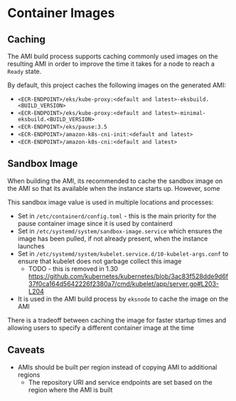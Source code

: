 # Container Images

## Caching

The AMI build process supports caching commonly used images on the resulting AMI in order to improve the time it takes
for a node to reach a `Ready` state.

By default, this project caches the following images on the generated AMI:

- `<ECR-ENDPOINT>/eks/kube-proxy:<default and latest>-eksbuild.<BUILD_VERSION>`
- `<ECR-ENDPOINT>/eks/kube-proxy:<default and latest>-minimal-eksbuild.<BUILD_VERSION>`
- `<ECR-ENDPOINT>/eks/pause:3.5`
- `<ECR-ENDPOINT>/amazon-k8s-cni-init:<default and latest>`
- `<ECR-ENDPOINT>/amazon-k8s-cni:<default and latest>`

## Sandbox Image

When building the AMI, its recommended to cache the sandbox image on the AMI so that its available when the instance starts up.
However, some

This sandbox image value is used in multiple locations and processes:

- Set in `/etc/containerd/config.toml` - this is the main priority for the pause container image since it is used by containerd
- Set in `/etc/systemd/system/sandbox-image.service` which ensures the image has been pulled,  if not already present, when the instance launches
- Set in `/etc/systemd/system/kubelet.service.d/10-kubelet-args.conf` to ensure that kubelet does not garbage collect this image
  - TODO - this is removed in 1.30 <https://github.com/kubernetes/kubernetes/blob/3ac83f528dde9d6f37f0ca164d5642226f2380a7/cmd/kubelet/app/server.go#L203-L204>
- It is used in the AMI build process by `eksnode` to cache the image on the AMI

There is a tradeoff between caching the image for faster startup times and allowing users to specify a different container image at the time

## Caveats

- AMIs should be built per region instead of copying AMI to additional regions
  - The repository URI and service endpoints are set based on the region where the AMI is built
